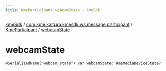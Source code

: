 ```yaml
---
title: KmeParticipant.webcamState - kmeSdk
---
```


[kmeSdk](../../index.html) / [com.kme.kaltura.kmesdk.ws.message.participant](../index.html) / [KmeParticipant](index.html) / [webcamState](./webcam-state.html)

# webcamState

`@SerializedName("webcam_state") var webcamState: `[`KmeMediaDeviceState`](../../com.kme.kaltura.kmesdk.ws.message.type/-kme-media-device-state/index.html)`?`